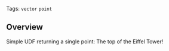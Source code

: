 <!--fused:tags-->
Tags: `vector` `point`

<!--fused:readme-->
## Overview

Simple UDF returning a single point: The top of the Eiffel Tower! 